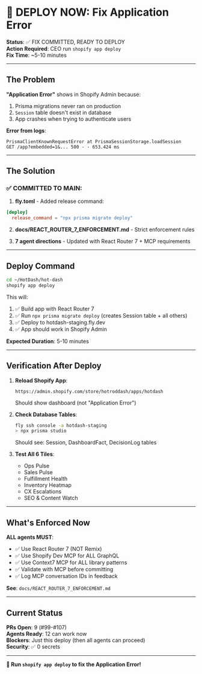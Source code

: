 # 🚨 DEPLOY NOW: Fix Application Error

**Status**: ✅ FIX COMMITTED, READY TO DEPLOY  
**Action Required**: CEO run `shopify app deploy`  
**Fix Time**: ~5-10 minutes

---

## The Problem

**"Application Error"** shows in Shopify Admin because:

1. Prisma migrations never ran on production
2. `Session` table doesn't exist in database
3. App crashes when trying to authenticate users

**Error from logs**:

```
PrismaClientKnownRequestError at PrismaSessionStorage.loadSession
GET /app?embedded=1&... 500 - - 653.424 ms
```

---

## The Solution

### ✅ COMMITTED TO MAIN:

1. **fly.toml** - Added release command:

```toml
[deploy]
  release_command = "npx prisma migrate deploy"
```

2. **docs/REACT_ROUTER_7_ENFORCEMENT.md** - Strict enforcement rules

3. **7 agent directions** - Updated with React Router 7 + MCP requirements

---

## Deploy Command

```bash
cd ~/HotDash/hot-dash
shopify app deploy
```

This will:

1. ✅ Build app with React Router 7
2. ✅ Run `npx prisma migrate deploy` (creates Session table + all others)
3. ✅ Deploy to hotdash-staging.fly.dev
4. ✅ App should work in Shopify Admin

**Expected Duration**: 5-10 minutes

---

## Verification After Deploy

1. **Reload Shopify App**:

   ```
   https://admin.shopify.com/store/hotroddash/apps/hotdash
   ```

   Should show dashboard (not "Application Error")

2. **Check Database Tables**:

   ```bash
   fly ssh console -a hotdash-staging
   > npx prisma studio
   ```

   Should see: Session, DashboardFact, DecisionLog tables

3. **Test All 6 Tiles**:
   - Ops Pulse
   - Sales Pulse
   - Fulfillment Health
   - Inventory Heatmap
   - CX Escalations
   - SEO & Content Watch

---

## What's Enforced Now

**ALL agents MUST**:

- ✅ Use React Router 7 (NOT Remix)
- ✅ Use Shopify Dev MCP for ALL GraphQL
- ✅ Use Context7 MCP for ALL library patterns
- ✅ Validate with MCP before committing
- ✅ Log MCP conversation IDs in feedback

**See**: `docs/REACT_ROUTER_7_ENFORCEMENT.md`

---

## Current Status

**PRs Open**: 9 (#99-#107)  
**Agents Ready**: 12 can work now  
**Blockers**: Just this deploy (then all agents can proceed)  
**Security**: ✅ 0 secrets

---

**🚀 Run `shopify app deploy` to fix the Application Error!**
